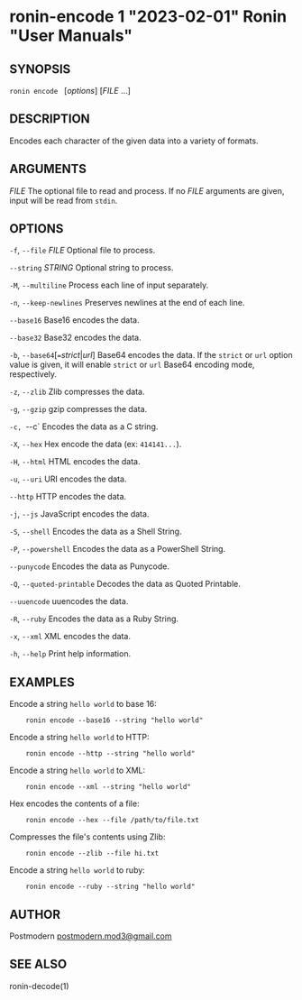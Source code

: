 # ronin-encode 1 "2023-02-01" Ronin "User Manuals"

## SYNOPSIS

`ronin encode ` [*options*] [*FILE* ...]

## DESCRIPTION

Encodes each character of the given data into a variety of formats.

## ARGUMENTS

*FILE*
  The optional file to read and process. If no *FILE* arguments are given,
  input will be read from `stdin`.

## OPTIONS

`-f`, `--file` *FILE*
  Optional file to process.

`--string` *STRING*
  Optional string to process.

`-M`, `--multiline`
  Process each line of input separately.

`-n`, `--keep-newlines`
  Preserves newlines at the end of each line.

`--base16`
  Base16 encodes the data.

`--base32`
  Base32 encodes the data.

`-b`, `--base64`[`=`*strict*\|*url*]
  Base64 encodes the data. If the `strict` or `url` option value is given,
  it will enable `strict` or `url` Base64 encoding mode, respectively.

`-z`, `--zlib`
  Zlib compresses the data.

`-g`, `--gzip`
  gzip compresses the data.

`-c, `--c`
  Encodes the data as a C string.

`-X`, `--hex`
  Hex encode the data (ex: `414141...`).

`-H`, `--html`
  HTML encodes the data.

`-u`, `--uri`
  URI encodes the data.

`--http`
  HTTP encodes the data.

`-j`, `--js`
  JavaScript encodes the data.

`-S`, `--shell`
  Encodes the data as a Shell String.

`-P`, `--powershell`
  Encodes the data as a PowerShell String.

`--punycode`
  Encodes the data as Punycode.

`-Q`, `--quoted-printable`
  Decodes the data as Quoted Printable.

`--uuencode`
  uuencodes the data.

`-R`, `--ruby`
  Encodes the data as a Ruby String.

`-x`, `--xml`
  XML encodes the data.

`-h`, `--help`
  Print help information.

## EXAMPLES

Encode a string `hello world` to base 16:

        ronin encode --base16 --string "hello world"

Encode a string `hello world` to HTTP:

        ronin encode --http --string "hello world"

Encode a string `hello world` to XML:

        ronin encode --xml --string "hello world"

Hex encodes the contents of a file:

        ronin encode --hex --file /path/to/file.txt

Compresses the file's contents using Zlib:

        ronin encode --zlib --file hi.txt

Encode a string `hello world` to ruby:

        ronin encode --ruby --string "hello world"

## AUTHOR

Postmodern <postmodern.mod3@gmail.com>

## SEE ALSO

ronin-decode(1)

